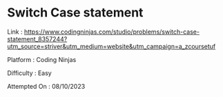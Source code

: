 # Switch Case statement

Link : https://www.codingninjas.com/studio/problems/switch-case-statement_8357244?utm_source=striver&utm_medium=website&utm_campaign=a_zcoursetuf

Platform : Coding Ninjas

Difficulty : Easy

Attempted On : 08/10/2023
